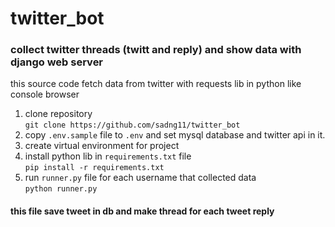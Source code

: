 # twitter_bot
### collect twitter threads (twitt and reply) and show data with django web server  

this source code fetch data from twitter with requests lib in python like console browser
1. clone repository  
`git clone https://github.com/sadng11/twitter_bot`
2. copy `.env.sample`  file to `.env` and set mysql database and twitter api in it.
3. create virtual environment for project
4. install python lib in `requirements.txt` file  
`pip install -r requirements.txt`
5. run `runner.py` file for each username that collected data  
`python runner.py`


#### this file save tweet in db and make thread for each tweet reply
